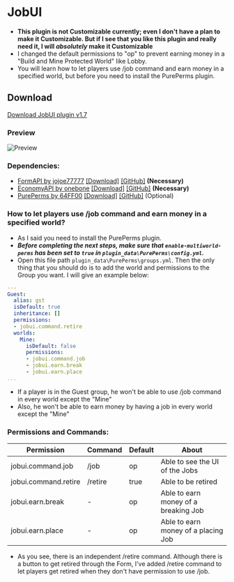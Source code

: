 # JobUI
* __This plugin is not Customizable currently; even I don't have a plan to make it Customizable. But if I see that you like this plugin and really need it, I will *absolutely* make it Customizable__
* I changed the default permissions to "op" to prevent earning money in a "Build and Mine Protected World" like Lobby.
* You will learn how to let players use /job command and earn money in a specified world, but before you need to install the PurePerms plugin.
## Download
[Download JobUI plugin v1.7](https://github.com/hamid0740/JobUI/releases/download/1.7/JobUI.phar)
### Preview
![Preview](https://www.mediafire.com/convkey/7ca9/muxd8cv9quuoo6vzg.jpg)
### Dependencies:
* [FormAPI by jojoe77777](https://poggit.pmmp.io/p/FormAPI/) [[Download]](https://poggit.pmmp.io/r/41263/FormAPI.phar) [[GitHub]](https://github.com/jojoe77777/FormAPI) __(Necessary)__
* [EconomyAPI by onebone](https://poggit.pmmp.io/p/EconomyAPI/) [[Download]](https://poggit.pmmp.io/r/34531/EconomyAPI.phar) [[GitHub]](https://github.com/poggit-orphanage/EconomyS/) __(Necessary)__
* [PurePerms by 64FF00](https://poggit.pmmp.io/p/PurePerms/) [[Download]](https://poggit.pmmp.io/r/70018/PurePerms.phar) [[GitHub]](https://github.com/poggit-orphanage/PurePerms) (Optional)
### How to let players use /job command and earn money in a specified world?
* As I said you need to install the PurePerms plugin.
* __*Before completing the next steps, make sure that `enable-multiworld-perms` has been set to `true` in `plugin_data\PurePerms\config.yml`.*__
* Open this file path `plugin_data\PurePerms\groups.yml`. Then the only thing that you should do is to add the world and permissions to the Group you want. I will give an example below:
```yaml
---
Guest:
  alias: gst
  isDefault: true
  inheritance: []
  permissions:
  - jobui.command.retire
  worlds:
    Mine:
      isDefault: false
      permissions:
      - jobui.command.job
      - jobui.earn.break
      - jobui.earn.place
...
```
* If a player is in the Guest group, he won't be able to use /job command in every world except the "Mine"
* Also, he won't be able to earn money by having a job in every world except the "Mine"
### Permissions and Commands:
Permission | Command | Default | About
---------- | ------- | ------- | -----
jobui.command.job | /job | op | Able to see the UI of the Jobs
jobui.command.retire | /retire | true | Able to be retired 
jobui.earn.break | - | op | Able to earn money of a breaking Job
jobui.earn.place | - | op | Able to earn money of a placing Job
* As you see, there is an independent /retire command. Although there is a button to get retired through the Form, I've added /retire command to let players get retired when they don't have permission to use /job.

